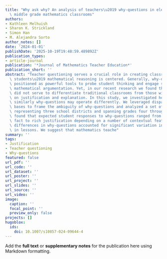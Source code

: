 ```yaml
---
title: "Why ask why? An analysis of teachers\u2019 why-questions in elementary and\
  \ middle grade mathematics classrooms"
authors:
- Kathleen Melhuish
- Sharon K. Strickland
- Simon Han
- M. Alejandra Sorto
author_notes: []
date: '2024-01-01'
publishDate: '2025-10-19T19:48:59.489892Z'
publication_types:
- article-journal
publication: '*Journal of Mathematics Teacher Education*'
publication_short: ''
abstract: "Teacher questioning serves a crucial role in creating classrooms where\
  \ students\u2019 mathematical reasoning is centered. Generally, why-questions are\
  \ positioned as powerful tools to probe student thinking and engage students in\
  \ mathematical argumentation. Yet, in our recent research we found that why-questions\
  \ did not serve to differentiate traditional classrooms from those with a focus\
  \ on justification and explanation. In this study, we investigated how linguistically\
  \ similarly why-questions may operate differently. We leveraged disparate literature\
  \ bases to frame the ambiguity of why-questions and analyzed a set of 61 lessons\
  \ representing three school districts and spanning grades four through eight. We\
  \ found that expected student responses to why-questions ranged from a recalled\
  \ fact to rich justification depending on a number of contextual features. These\
  \ differences in why-questions accounted for significant variation in student activity\
  \ in lessons. We suggest that mathematics teache"
summary: ''
tags:
- Justification
- Teacher questioning
- Why-questions
featured: false
url_pdf: ''
url_code: ''
url_dataset: ''
url_poster: ''
url_project: ''
url_slides: ''
url_source: ''
url_video: ''
image:
  caption: ''
  focal_point: ''
  preview_only: false
projects: []
hugoblox:
  ids:
    doi: 10.1007/s10857-024-09644-4
---
```


Add the **full text** or **supplementary notes** for the publication here using Markdown formatting.
